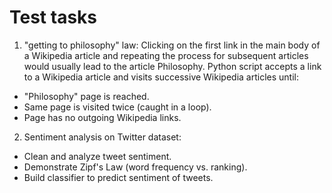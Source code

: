 # Test tasks   

1. "getting to philosophy" law: Clicking on the first link in the main body of a Wikipedia article and repeating the process for subsequent articles would usually lead to the article Philosophy. Python script accepts a link to a Wikipedia article and visits successive Wikipedia articles until: 
  * "Philosophy" page is reached. 
  * Same page is visited twice (caught in a loop). 
  * Page has no outgoing Wikipedia links. 
  
  
2. Sentiment analysis on Twitter dataset: 
  * Clean and analyze tweet sentiment. 
  * Demonstrate Zipf's Law (word frequency vs. ranking). 
  * Build classifier to predict sentiment of tweets. 

